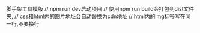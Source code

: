 脚手架工具模版
// npm run dev启动项目
// 使用npm run build会打包到dist文件夹,
// css和html内的图片地址会自动替换为cdn地址
// html内的img标签写在同一行,不要换行